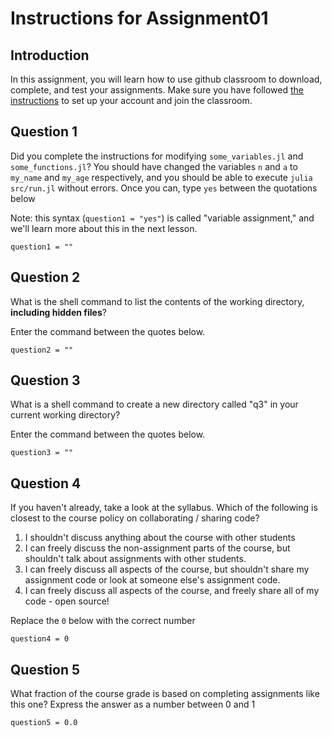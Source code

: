 <!--This file was generated, do not modify it.-->
# Instructions for Assignment01

## Introduction

In this assignment,
you will learn how to use github classroom
to download, complete, and test your assignments.
Make sure you have followed [the instructions](https://wellesley-bisc195.github.io/assignments/Assignment01)
to set up your account and join the classroom.

## Question 1

Did you complete the instructions for modifying
`some_variables.jl` and `some_functions.jl`?
You should have changed the variables `n` and `a`
to `my_name` and `my_age` respectively,
and you should be able to execute `julia src/run.jl`
without errors.
Once you can, type `yes` between the quotations below

Note: this syntax (`question1 = "yes"`)
is called "variable assignment,"
and we'll learn more about this in the next lesson.

```julia:ex1
question1 = ""
```

## Question 2

What is the shell command to list the contents
of the working directory,
**including hidden files**?

Enter the command between the quotes below.

```julia:ex2
question2 = ""
```

## Question 3

What is a shell command to create a new directory
called "q3" in your current working directory?

Enter the command between the quotes below.

```julia:ex3
question3 = ""
```

## Question 4

If you haven't already, take a look at the syllabus.
Which of the following is closest to the course policy
on collaborating / sharing code?

1. I shouldn't discuss anything about the course with other students
2. I can freely discuss the non-assignment parts of the course,
   but shouldn't talk about assignments with other students.
3. I can freely discuss all aspects of the course,
   but shouldn't share my assignment code or look at someone else's assignment code.
4. I can freely discuss all aspects of the course,
   and freely share all of my code - open source!

Replace the `0` below with the correct number

```julia:ex4
question4 = 0
```

## Question 5

What fraction of the course grade
is based on completing assignments like this one?
Express the answer as a number between 0 and 1

```julia:ex5
question5 = 0.0
```

